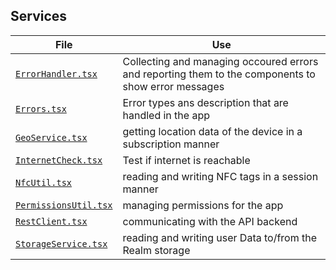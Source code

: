 ## Services

| File                                         | Use                                                                                                 |
| -------------------------------------------- | --------------------------------------------------------------------------------------------------- |
| [`ErrorHandler.tsx`](ErrorHandler.tsx)       | Collecting and managing occoured errors and reporting them to the components to show error messages |
| [`Errors.tsx`](Errors.tsx)                   | Error types ans description that are handled in the app                                             |
| [`GeoService.tsx`](GeoService.tsx)           | getting location data of the device in a subscription manner                                        |
| [`InternetCheck.tsx`](InternetCheck.tsx)     | Test if internet is reachable                                                                       |
| [`NfcUtil.tsx`](NfcUtil.tsx)                 | reading and writing NFC tags in a session manner                                                    |
| [`PermissionsUtil.tsx`](PermissionsUtil.tsx) | managing permissions for the app                                                                    |
| [`RestClient.tsx`](RestClient.tsx)           | communicating with the API backend                                                                  |
| [`StorageService.tsx`](StorageService.tsx)   | reading and writing user Data to/from the Realm storage                                             |
